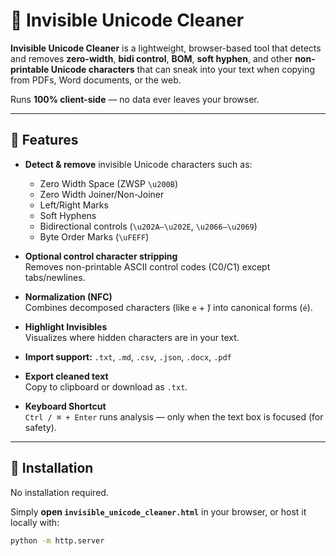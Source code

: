 # 🧹 Invisible Unicode Cleaner

**Invisible Unicode Cleaner** is a lightweight, browser-based tool that detects and removes **zero-width**, **bidi control**, **BOM**, **soft hyphen**, and other **non-printable Unicode characters** that can sneak into your text when copying from PDFs, Word documents, or the web.

Runs **100% client-side** — no data ever leaves your browser.

---

## 🚀 Features

- **Detect & remove** invisible Unicode characters such as:
  - Zero Width Space (ZWSP `\u200B`)
  - Zero Width Joiner/Non-Joiner
  - Left/Right Marks
  - Soft Hyphens
  - Bidirectional controls (`\u202A–\u202E`, `\u2066–\u2069`)
  - Byte Order Marks (`\uFEFF`)
- **Optional control character stripping**  
  Removes non-printable ASCII control codes (C0/C1) except tabs/newlines.

- **Normalization (NFC)**  
  Combines decomposed characters (like `e` + `́`) into canonical forms (`é`).

- **Highlight Invisibles**  
  Visualizes where hidden characters are in your text.

- **Import support:** `.txt`, `.md`, `.csv`, `.json`, `.docx`, `.pdf`
- **Export cleaned text**  
  Copy to clipboard or download as `.txt`.

- **Keyboard Shortcut**  
  `Ctrl / ⌘ + Enter` runs analysis — only when the text box is focused (for safety).

---

## 🧰 Installation

No installation required.

Simply **open `invisible_unicode_cleaner.html`** in your browser, or host it locally with:
```bash
python -m http.server
